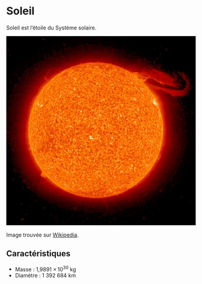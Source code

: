 # Soleil
Soleil est l’étoile du Système solaire.

![Image du soleil](soleil.jpg)

Image trouvée sur [Wikipedia](https://commons.wikimedia.org/wiki/File:Solar_prominence_from_STEREO_spacecraft_September_29,_2008.jpg?uselang=fr).

## Caractéristiques

- Masse : 1,9891 × 10<sup>30</sup> kg
- Diamètre : 1 392 684 km


